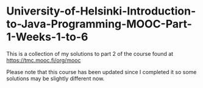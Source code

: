 # University-of-Helsinki-Introduction-to-Java-Programming-MOOC-Part-1-Weeks-1-to-6
This is a collection of my solutions to part 2 of the course found at https://tmc.mooc.fi/org/mooc

Please note that this course has been updated since I completed it so some solutions may be slightly different now.
